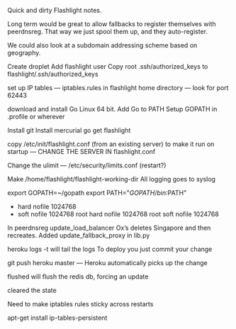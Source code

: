 Quick and dirty Flashlight notes.

Long term would be great to allow fallbacks to register themselves with peerdnsreg. That way we just spool them up, and they auto-register.

We could also look at a subdomain addressing scheme based on geography.

Create droplet
Add flashlight user
Copy root .ssh/authorized_keys to flashlight/.ssh/authorized_keys

set up IP tables — iptables.rules in flashlight home directory — look for port 62443

download and install Go Linux 64 bit.
Add Go to PATH
Setup GOPATH in .profile or wherever

Install git
Install mercurial
go get flashlight

copy /etc/init/flashlight.conf (from an existing server) to make it run on startup — CHANGE THE SERVER IN flashlight.conf

Change the ulimit — /etc/security/limits.conf (restart?)


Make /home/flashlight/flashlight-working-dir
All logging goes to syslog


export GOPATH=~/gopath
export PATH="$GOPATH/bin:$PATH"
* hard nofile 1024768
* soft nofile 1024768
root hard nofile 1024768
root soft nofile 1024768

In peerdnsreg update_load_balancer Ox’s deletes Singapore and then recreates. Added update_fallback_proxy in lib.py

heroku logs -t will tail the logs
To deploy you just commit your change 

git push heroku master — Heroku automatically picks up the change

flushed will flush the redis db, forcing an update

cleared the state

Need to make iptables rules sticky across restarts

apt-get install ip-tables-persistent





